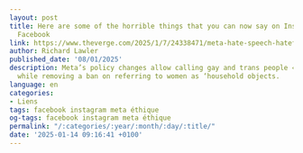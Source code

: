```yaml
---
layout: post
title: Here are some of the horrible things that you can now say on Instagram and
  Facebook
link: https://www.theverge.com/2025/1/7/24338471/meta-hate-speech-hateful-conduct-policy-moderation
author: Richard Lawler
published_date: '08/01/2025'
description: Meta’s policy changes allow calling gay and trans people « mentally ill »
  while removing a ban on referring to women as ‘household objects.
language: en
categories:
- Liens
tags: facebook instagram meta éthique
og-tags: facebook instagram meta éthique
permalink: "/:categories/:year/:month/:day/:title/"
date: '2025-01-14 09:16:41 +0100'
---
```

